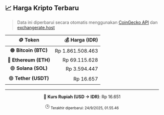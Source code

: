 

<!-- HARGA_KRIPTO -->
## 📈 Harga Kripto Terbaru

> Data ini diperbarui secara otomatis menggunakan [CoinGecko API](https://www.coingecko.com/) dan [exchangerate.host](https://exchangerate.host/)

<div align="center">

| 🪙 Token | 💰 Harga (IDR) |
|:------:|---------------:|
| 🟠 **Bitcoin (BTC)**   | Rp 1.861.508.463 |
| 🔵 **Ethereum (ETH)**  | Rp 69.115.628 |
| 🟣 **Solana (SOL)**    | Rp 3.594.447 |
| 🟢 **Tether (USDT)**   | Rp 16.657 |

---

💱 **Kurs Rupiah (USD → IDR)**: Rp 16.651

🕒 <sub>Terakhir diperbarui: 24/9/2025, 01.55.46</sub>

</div>
<!-- /HARGA_KRIPTO -->